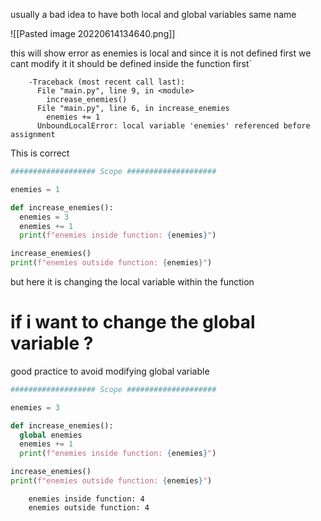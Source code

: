 usually a bad idea to have both local and global variables same name

![[Pasted image 20220614134640.png]]

this will show error as enemies is local and since it is not defined first we cant modify it
it should be defined inside the function first`

		-Traceback (most recent call last):
		  File "main.py", line 9, in <module>
		    increase_enemies()
		  File "main.py", line 6, in increase_enemies
		    enemies += 1
		  UnboundLocalError: local variable 'enemies' referenced before assignment


This is correct
```py
################### Scope ####################

enemies = 1

def increase_enemies():
  enemies = 3
  enemies += 1
  print(f"enemies inside function: {enemies}")

increase_enemies()
print(f"enemies outside function: {enemies}")
```

but here it is changing the local variable within the function

# if i want to change the global variable ?
good practice to avoid modifying global variable

```py
################### Scope ####################

enemies = 3

def increase_enemies():
  global enemies 
  enemies += 1
  print(f"enemies inside function: {enemies}")

increase_enemies()
print(f"enemies outside function: {enemies}")
```

		enemies inside function: 4
		enemies outside function: 4
